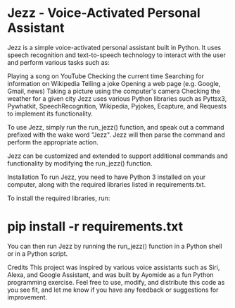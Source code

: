 # Jezz - Voice-Activated Personal Assistant

Jezz is a simple voice-activated personal assistant built in Python. It uses speech recognition and text-to-speech technology to interact with the user and perform various tasks such as:

Playing a song on YouTube
Checking the current time
Searching for information on Wikipedia
Telling a joke
Opening a web page (e.g. Google, Gmail, news)
Taking a picture using the computer's camera
Checking the weather for a given city
Jezz uses various Python libraries such as Pyttsx3, Pywhatkit, SpeechRecognition, Wikipedia, Pyjokes, Ecapture, and Requests to implement its functionality.

To use Jezz, simply run the run_jezz() function, and speak out a command prefixed with the wake word "Jezz". Jezz will then parse the command and perform the appropriate action.

Jezz can be customized and extended to support additional commands and functionality by modifying the run_jezz() function.

Installation
To run Jezz, you need to have Python 3 installed on your computer, along with the required libraries listed in requirements.txt.

To install the required libraries, run:

# pip install -r requirements.txt

You can then run Jezz by running the run_jezz() function in a Python shell or in a Python script.

Credits
This project was inspired by various voice assistants such as Siri, Alexa, and Google Assistant, and was built by Ayomide as a fun Python programming exercise. Feel free to use, modify, and distribute this code as you see fit, and let me know if you have any feedback or suggestions for improvement.
